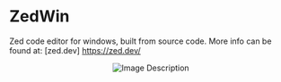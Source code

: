 # ZedWin
Zed code editor for windows, built from source code. More info can be found at: [zed.dev] https://zed.dev/

<p align="center">
  <img src="https://github.com/Ri4ndre/ZedWin/assets/137506800/3d7cf413-0fdd-4bab-9f33-108faae31a36" alt="Image Description">
</p>
